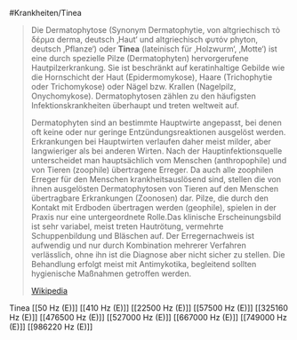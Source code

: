 #Krankheiten/Tinea

> Die Dermatophytose (Synonym Dermatophytie, von altgriechisch τὸ δέρμα derma, deutsch ‚Haut‘ und altgriechisch φυτόν phyton, deutsch ‚Pflanze‘) oder **Tinea** (lateinisch für ‚Holzwurm‘, ‚Motte‘) ist eine durch spezielle Pilze (Dermatophyten) hervorgerufene Hautpilzerkrankung. Sie ist beschränkt auf keratinhaltige Gebilde wie die Hornschicht der Haut (Epidermomykose), Haare (Trichophytie oder Trichomykose) oder Nägel bzw. Krallen (Nagelpilz, Onychomykose). Dermatophytosen zählen zu den häufigsten Infektionskrankheiten überhaupt und treten weltweit auf.
>
> Dermatophyten sind an bestimmte Hauptwirte angepasst, bei denen oft keine oder nur geringe Entzündungsreaktionen ausgelöst werden. Erkrankungen bei Hauptwirten verlaufen daher meist milder, aber langwieriger als bei anderen Wirten. Nach der Hauptinfektionsquelle unterscheidet man hauptsächlich vom Menschen (anthropophile) und von Tieren (zoophile) übertragene Erreger. Da auch alle zoophilen Erreger für den Menschen krankheitsauslösend sind, stellen die von ihnen ausgelösten Dermatophytosen von Tieren auf den Menschen übertragbare Erkrankungen (Zoonosen) dar. Pilze, die durch den Kontakt mit Erdboden übertragen werden (geophile), spielen in der Praxis nur eine untergeordnete Rolle.Das klinische Erscheinungsbild ist sehr variabel, meist treten Hautrötung, vermehrte Schuppenbildung und Bläschen auf. Der Erregernachweis ist aufwendig und nur durch Kombination mehrerer Verfahren verlässlich, ohne ihn ist die Diagnose aber nicht sicher zu stellen. Die Behandlung erfolgt meist mit Antimykotika, begleitend sollten hygienische Maßnahmen getroffen werden.
>
> [Wikipedia](https://de.wikipedia.org/wiki/Dermatophytose)

Tinea
[[50 Hz (E)]]
[[410 Hz (E)]]
[[22500 Hz (E)]]
[[57500 Hz (E)]]
[[325160 Hz (E)]]
[[476500 Hz (E)]]
[[527000 Hz (E)]]
[[667000 Hz (E)]]
[[749000 Hz (E)]]
[[986220 Hz (E)]]